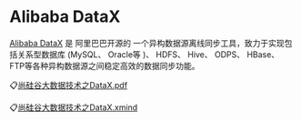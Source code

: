 # Alibaba DataX

[Alibaba DataX](https://github.com/alibaba/DataX) 是 阿里巴巴开源的
一个异构数据源离线同步工具，致力于实现包括关系型数据库 (MySQL、 Oracle等 )、 HDFS、 Hive、 ODPS、 HBase、
FTP等各种异构数据源之间稳定高效的数据同步功能。

:clipboard:[尚硅谷大数据技术之DataX.pdf](file/尚硅谷大数据技术之DataX.pdf)

:clipboard:[尚硅谷大数据技术之DataX.xmind](file/尚硅谷大数据技术之DataX.xmind)
